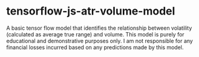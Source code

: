 # tensorflow-js-atr-volume-model
A basic tensor flow model that identifies the relationship between volatility (calculated as average true range) and volume. This model is purely for educational and demonstrative purposes only. I am not responsible for any financial losses incurred based on any predictions made by this model.
